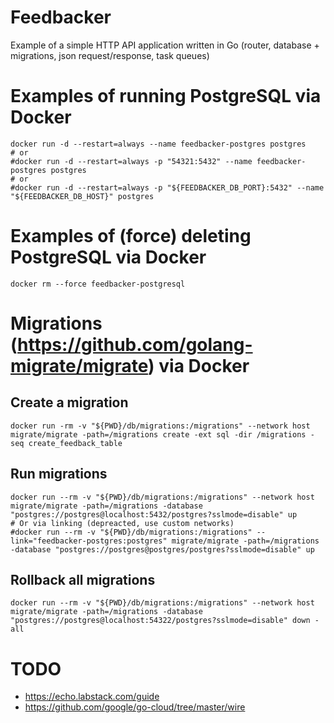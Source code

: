 # Feedbacker
Example of a simple HTTP API application written in Go (router, database + migrations, json request/response, task queues)

# Examples of running PostgreSQL via Docker
```
docker run -d --restart=always --name feedbacker-postgres postgres
# or
#docker run -d --restart=always -p "54321:5432" --name feedbacker-postgres postgres
# or
#docker run -d --restart=always -p "${FEEDBACKER_DB_PORT}:5432" --name "${FEEDBACKER_DB_HOST}" postgres
```

# Examples of (force) deleting PostgreSQL via Docker
```
docker rm --force feedbacker-postgresql
```

# Migrations (https://github.com/golang-migrate/migrate) via Docker

## Create a migration
```
docker run -rm -v "${PWD}/db/migrations:/migrations" --network host migrate/migrate -path=/migrations create -ext sql -dir /migrations -seq create_feedback_table
```

## Run migrations
```
docker run --rm -v "${PWD}/db/migrations:/migrations" --network host migrate/migrate -path=/migrations -database "postgres://postgres@localhost:5432/postgres?sslmode=disable" up
# Or via linking (depreacted, use custom networks)
#docker run --rm -v "${PWD}/db/migrations:/migrations" --link="feedbacker-postgres:postgres" migrate/migrate -path=/migrations -database "postgres://postgres@postgres/postgres?sslmode=disable" up
```

## Rollback all migrations
```
docker run --rm -v "${PWD}/db/migrations:/migrations" --network host migrate/migrate -path=/migrations -database "postgres://postgres@localhost:54322/postgres?sslmode=disable" down -all
```

# TODO
- https://echo.labstack.com/guide
- https://github.com/google/go-cloud/tree/master/wire
